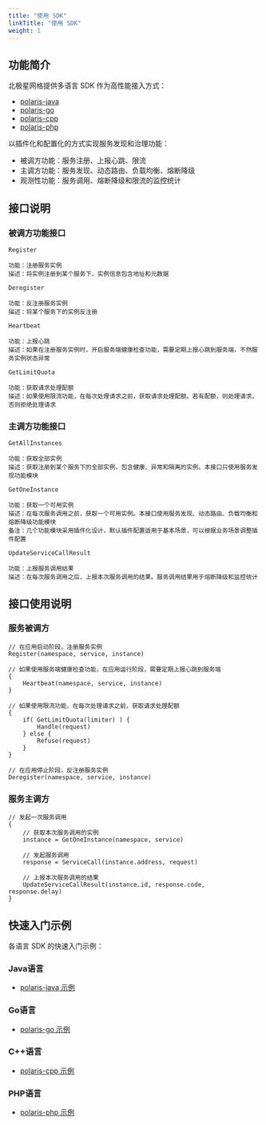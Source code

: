 ```yaml
---
title: "使用 SDK"
linkTitle: "使用 SDK"
weight: 1
---
```


## 功能简介

北极星网格提供多语言 SDK 作为高性能接入方式：

- [polaris-java](https://github.com/polarismesh/polaris-java)
- [polaris-go](https://github.com/polarismesh/polaris-go)
- [polaris-cpp](https://github.com/polarismesh/polaris-cpp)
- [polaris-php](https://github.com/polarismesh/polaris-php)

以插件化和配置化的方式实现服务发现和治理功能：

- 被调方功能：服务注册、上报心跳、限流
- 主调方功能：服务发现、动态路由、负载均衡、熔断降级
- 观测性功能：服务调用、熔断降级和限流的监控统计

## 接口说明

### 被调方功能接口

```
Register

功能：注册服务实例
描述：将实例注册到某个服务下，实例信息包含地址和元数据

Deregister

功能：反注册服务实例
描述：将某个服务下的实例反注册
```

```
Heartbeat

功能：上报心跳
描述：如果在注册服务实例时，开启服务端健康检查功能，需要定期上报心跳到服务端，不然服务实例状态异常
```

```
GetLimitQuota

功能：获取请求处理配额
描述：如果使用限流功能，在每次处理请求之前，获取请求处理配额。若有配额，则处理请求，否则拒绝处理请求
```

### 主调方功能接口

```
GetAllInstances

功能：获取全部实例
描述：获取注册到某个服务下的全部实例，包含健康、异常和隔离的实例。本接口只使用服务发现功能模块
```

```
GetOneInstance

功能：获取一个可用实例
描述：在每次服务调用之前，获取一个可用实例。本接口使用服务发现、动态路由、负载均衡和熔断降级功能模块
备注：几个功能模块采用插件化设计，默认插件配置适用于基本场景，可以根据业务场景调整插件配置

UpdateServiceCallResult

功能：上报服务调用结果
描述：在每次服务调用之后，上报本次服务调用的结果。服务调用结果用于熔断降级和监控统计
```

## 接口使用说明

### 服务被调方

```
// 在应用启动阶段，注册服务实例
Register(namespace, service, instance)

// 如果使用服务端健康检查功能，在应用运行阶段，需要定期上报心跳到服务端
{
    Heartbeat(namespace, service, instance)
}

// 如果使用限流功能，在每次处理请求之前，获取请求处理配额
{
    if( GetLimitQuota(limiter) ) {
        Handle(request)
    } else {
        Refuse(request)
    }
}

// 在应用停止阶段，反注册服务实例
Deregister(namespace, service, instance)
```

### 服务主调方

```
// 发起一次服务调用
{
    // 获取本次服务调用的实例
    instance = GetOneInstance(namespace, service)

    // 发起服务调用
    response = ServiceCall(instance.address, request)

    // 上报本次服务调用的结果
    UpdateServiceCallResult(instance.id, response.code, response.delay)
}
```

## 快速入门示例

各语言 SDK 的快速入门示例：

### Java语言

- [polaris-java 示例](https://github.com/polarismesh/polaris-java/tree/main/polaris-examples)

### Go语言

- [polaris-go 示例](https://github.com/polarismesh/polaris-go/tree/main/examples)

### C++语言

- [polaris-cpp 示例](https://github.com/polarismesh/polaris-cpp/tree/main/examples)

### PHP语言

- [polaris-php 示例](https://github.com/polarismesh/polaris-php/tree/php-7.x/examples)

